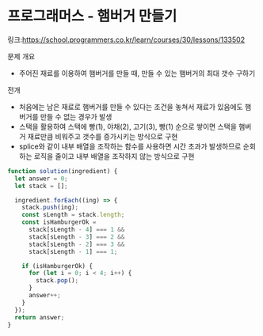# 프로그래머스 - 햄버거 만들기

링크:https://school.programmers.co.kr/learn/courses/30/lessons/133502

문제 개요

- 주어진 재료를 이용하여 햄버거를 만들 때, 만들 수 있는 햄버거의 최대 갯수 구하기

전개

- 처음에는 남은 재료로 햄버거를 만들 수 있다는 조건을 놓쳐서 재료가 있음에도 햄버거를 만들 수 없는 경우가 발생
- 스택을 활용하여 스택에 빵(1), 야채(2), 고기(3), 빵(1) 순으로 쌓이면 스택을 햄버거 재료만큼 비워주고 갯수를 증가시키는 방식으로 구현
- splice와 같이 내부 배열을 조작하는 함수를 사용하면 시간 초과가 발생하므로 순회하는 로직을 줄이고 내부 배열을 조작하지 않는 방식으로 구현

```js
function solution(ingredient) {
  let answer = 0;
  let stack = [];

  ingredient.forEach((ing) => {
    stack.push(ing);
    const sLength = stack.length;
    const isHamburgerOk =
      stack[sLength - 4] === 1 &&
      stack[sLength - 3] === 2 &&
      stack[sLength - 2] === 3 &&
      stack[sLength - 1] === 1;

    if (isHamburgerOk) {
      for (let i = 0; i < 4; i++) {
        stack.pop();
      }
      answer++;
    }
  });
  return answer;
}
```
